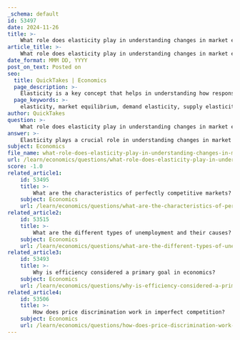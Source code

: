 ```yaml
---
_schema: default
id: 53497
date: 2024-11-26
title: >-
    What role does elasticity play in understanding changes in market equilibrium?
article_title: >-
    What role does elasticity play in understanding changes in market equilibrium?
date_format: MMM DD, YYYY
post_on_text: Posted on
seo:
  title: QuickTakes | Economics
  page_description: >-
    Elasticity is a key concept that helps in understanding how responsive quantity demanded and supplied are to price changes, affecting market equilibrium and predictions.
  page_keywords: >-
    elasticity, market equilibrium, demand elasticity, supply elasticity, price changes, quantity demanded, quantity supplied, shifts in demand, shifts in supply, equilibrium price, equilibrium quantity, responsiveness, economic analysis, market dynamics
author: QuickTakes
question: >-
    What role does elasticity play in understanding changes in market equilibrium?
answer: >-
    Elasticity plays a crucial role in understanding changes in market equilibrium by measuring how responsive the quantity demanded or supplied is to changes in price. In the context of market equilibrium, where the quantity demanded equals the quantity supplied, elasticity helps to predict how shifts in demand or supply will affect equilibrium price and quantity.\n\n1. **Demand Elasticity**: The elasticity of demand indicates how much the quantity demanded of a good responds to a change in its price. If demand is elastic, a small change in price will lead to a larger change in the quantity demanded. Conversely, if demand is inelastic, quantity demanded will change less significantly in response to price changes. This responsiveness affects how shifts in demand (due to factors like income changes or preferences) will influence the equilibrium price and quantity.\n\n2. **Supply Elasticity**: Similarly, the elasticity of supply measures how much the quantity supplied responds to price changes. If supply is elastic, producers can increase output significantly with a small price increase. If supply is inelastic, the quantity supplied will not change much with price fluctuations. This characteristic is important when analyzing how shifts in supply (due to factors like production costs or technology changes) impact market equilibrium.\n\n3. **Impact on Equilibrium**: When there is a shift in demand or supply, the degree of elasticity determines the extent of the change in equilibrium price and quantity. For example, if demand increases and the supply is inelastic, the equilibrium price will rise significantly, while the quantity may not increase as much. Conversely, if both demand and supply are elastic, the equilibrium quantity may increase substantially with a smaller change in price.\n\n4. **Equilibrium Model**: The equilibrium model can be expressed in terms of elasticities, providing a framework to analyze percentage changes in equilibrium price and quantity. This model helps economists and businesses understand the potential impacts of market changes and formulate strategies accordingly.\n\nIn summary, elasticity is essential for analyzing how changes in market conditions affect equilibrium, allowing for better predictions and understanding of market dynamics.
subject: Economics
file_name: what-role-does-elasticity-play-in-understanding-changes-in-market-equilibrium.md
url: /learn/economics/questions/what-role-does-elasticity-play-in-understanding-changes-in-market-equilibrium
score: -1.0
related_article1:
    id: 53495
    title: >-
        What are the characteristics of perfectly competitive markets?
    subject: Economics
    url: /learn/economics/questions/what-are-the-characteristics-of-perfectly-competitive-markets
related_article2:
    id: 53515
    title: >-
        What are the different types of unemployment and their causes?
    subject: Economics
    url: /learn/economics/questions/what-are-the-different-types-of-unemployment-and-their-causes
related_article3:
    id: 53493
    title: >-
        Why is efficiency considered a primary goal in economics?
    subject: Economics
    url: /learn/economics/questions/why-is-efficiency-considered-a-primary-goal-in-economics
related_article4:
    id: 53506
    title: >-
        How does price discrimination work in imperfect competition?
    subject: Economics
    url: /learn/economics/questions/how-does-price-discrimination-work-in-imperfect-competition
---
```


&nbsp;
